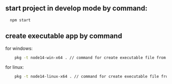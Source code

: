 
## start project in develop mode by command:
```bash
  npm start
```

## create executable app by command
for windows:
```bash
    pkg -t node14-win-x64 . // command for create executable file from nodejs app
```

for linux:
```bash
    pkg -t node14-linux-x64 . // command for create executable file from nodejs app
``` 